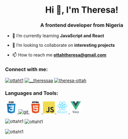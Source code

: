 <h1 align="center">Hi 👋, I'm Theresa!</h1>
<h3 align="center">A frontend developer from Nigeria</h3>

- 🌱 I’m currently learning **JavaScript and React**

- 👯 I’m looking to collaborate on **interesting projects**

- 📫 How to reach me **ottahtheresa@gmail.com**

<h3 align="left">Connect with me:</h3>
<p align="left">
<a href="https://codepen.io/ottaht1" target="blank"><img align="center" src="https://raw.githubusercontent.com/rahuldkjain/github-profile-readme-generator/master/src/images/icons/Social/codepen.svg" alt="ottaht1" height="30" width="40" /></a>
<a href="https://twitter.com/__theressaa" target="blank"><img align="center" src="https://raw.githubusercontent.com/rahuldkjain/github-profile-readme-generator/master/src/images/icons/Social/twitter.svg" alt="__theressaa" height="30" width="40" /></a>
<a href="https://linkedin.com/in/theresa-ottah-84401a156" target="blank"><img align="center" src="https://raw.githubusercontent.com/rahuldkjain/github-profile-readme-generator/master/src/images/icons/Social/linked-in-alt.svg" alt="theresa-ottah" height="30" width="40" /></a>
</p>

<h3 align="left">Languages and Tools:</h3>
<p align="left"> <a href="https://www.w3schools.com/css/" target="_blank" rel="noreferrer"> <img src="https://raw.githubusercontent.com/devicons/devicon/master/icons/css3/css3-original-wordmark.svg" alt="css3" width="40" height="40"/> </a> <a href="https://git-scm.com/" target="_blank" rel="noreferrer"> <img src="https://www.vectorlogo.zone/logos/git-scm/git-scm-icon.svg" alt="git" width="40" height="40"/> </a> <a href="https://www.w3.org/html/" target="_blank" rel="noreferrer"> <img src="https://raw.githubusercontent.com/devicons/devicon/master/icons/html5/html5-original-wordmark.svg" alt="html5" width="40" height="40"/> </a> <a href="https://developer.mozilla.org/en-US/docs/Web/JavaScript" target="_blank" rel="noreferrer"> <img src="https://raw.githubusercontent.com/devicons/devicon/master/icons/javascript/javascript-original.svg" alt="javascript" width="40" height="40"/> </a> <a href="https://reactjs.org/" target="_blank" rel="noreferrer"> <img src="https://raw.githubusercontent.com/devicons/devicon/master/icons/react/react-original-wordmark.svg" alt="react" width="40" height="40"/> </a>
<a href="https://vuejs.org/" target="_blank" rel="noreferrer"> 
    <img src="https://raw.githubusercontent.com/devicons/devicon/master/icons/vuejs/vuejs-original-wordmark.svg" alt="vuejs" width="40" height="40"/> 
  </a></p>

<p><img align="left" src="https://github-readme-stats.vercel.app/api/top-langs?username=ottaht1&show_icons=true&locale=en&layout=compact" alt="ottaht1" /></p>

<p>&nbsp;<img align="center" src="https://github-readme-stats.vercel.app/api?username=ottaht1&show_icons=true&locale=en" alt="ottaht1" /></p>

<p><img align="center" src="https://github-readme-streak-stats.herokuapp.com/?user=ottaht1&" alt="ottaht1" /></p>
